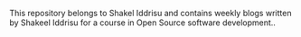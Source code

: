 This repository belongs to Shakel Iddrisu and contains weekly blogs written by Shakeel Iddrisu for a course in Open Source software development..
